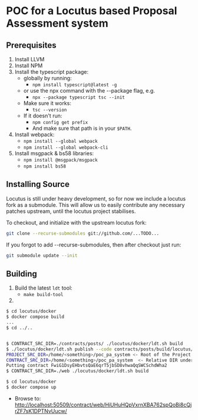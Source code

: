 # POC for a Locutus based Proposal Assessment system

## Prerequisites

1. Install LLVM
2. Install NPM
3. Install the typescript package:
   * globally by running:
     * `npm install typescript@latest -g`
   * or use the npx command with the --package flag, e.g.
     * `npx --package typescript tsc --init`
   * Make sure it works:
     * `tsc --version`
   * If it doesn't run:
     * `npm config get prefix`
     * And make sure that path is in your `$PATH`.
4. Install webpack:
   * `npm install --global webpack`
   * `npm install --global webpack-cli`
5. Install msgpack & bs58 libraries:
   * `npm install @msgpack/msgpack`
   * `npm install bs58`

## Installing Source

Locutus is still under heavy development, so for now we include a locutus fork
as a submodule. This will allow us to easily contribute any necessary patches
upstream, until the locutus project stabilises.

To checkout, and initialize with the upstream locutus fork:

```sh
git clone --recurse-submodules git://github.com/...TODO...
```

If you forgot to add --recurse-submodules, then after checkout just run:

```sh
git submodule update --init
```

## Building

1. Build the latest `ldt` tool:
   * `make build-tool`
2.

```sh
$ cd locutus/docker
$ docker compose build
...
$ cd ../..


$ CONTRACT_SRC_DIR=./contracts/posts/ ./locutus/docker/ldt.sh build
$ ./locutus/docker/ldt.sh publish --code contracts/posts/build/locutus/poc_proposal_assessment_posts.wasm --state contracts/posts/build/locutus/contract-state
PROJECT_SRC_DIR=/home/<something>/poc_pa_system <- Root of the Project being build
CONTRACT_SRC_DIR=/home/<something>/poc_pa_system  <- Relative DIR under PROJECT_SRC_DIR to the Contract to build
Putting contract FwiG1DsyEHbvtsQaE6qrT5jbSD8vhwaQqSWCSchdWha2
$ CONTRACT_SRC_DIR=./web ./locutus/docker/ldt.sh build

$ cd locutus/docker
$ docker compose up
```

* Browse to: <http://localhost:50509/contract/web/HiUHuHQpVxrnXBA762spQoBi8cQjrZF7sK1DPTNvUucw/>
